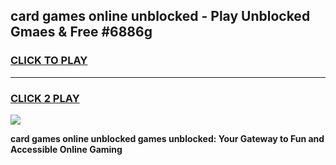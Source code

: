 
## card games online unblocked - Play Unblocked Gmaes & Free #6886g
<h3>
<a href="https://news.freeplayer.one?title=card_games_online_unblocked&ref=03M">CLICK TO PLAY</a></h3>
<hr>

<h3>
<a href="https://news.freeplayer.one?title=card_games_online_unblocked&ref=03M">CLICK 2 PLAY</a>
  
</h3>

<a href="https://news.freeplayer.one?title=card_games_online_unblocked&ref=03M"><img src="https://clearcache.store/games.png"></a>


**card games online unblocked games unblocked: Your Gateway to Fun and Accessible Online Gaming**
